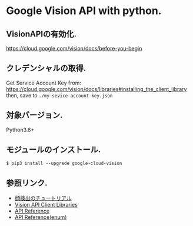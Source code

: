 # Google Vision API with python.

## VisionAPIの有効化.
https://cloud.google.com/vision/docs/before-you-begin

## クレデンシャルの取得.
Get Service Account Key from:  
https://cloud.google.com/vision/docs/libraries#installing_the_client_library  
then, save to `./my-sevice-account-key.json`

## 対象バージョン.
Python3.6+

## モジュールのインストール.
```
$ pip3 install --upgrade google-cloud-vision
```

## 参照リンク.
- [顔検出のチュートリアル](https://cloud.google.com/vision/docs/face-tutorial)
- [Vision API Client Libraries](https://cloud.google.com/vision/docs/libraries#installing_the_client_library)
- [API Reference](https://google-cloud-python.readthedocs.io/en/latest/vision/index.html)
- [API Reference(enum)](https://cloud.google.com/vision/docs/reference/rest/v1/images/annotate)
